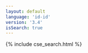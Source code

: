 ```yaml
---
layout: default
language: 'id-id'
version: '3.4'
isSearch: true
---
```

{% include cse_search.html %}
